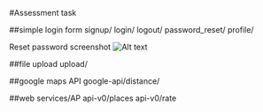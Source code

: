 #Assessment task

##simple login form
signup/
login/
logout/
password_reset/
profile/

Reset password screenshot
![Alt text](media/image/email.jpg?raw=true "Title")

##file upload
upload/

##google maps API
google-api/distance/

##web services/AP
api-v0/places
api-v0/rate

